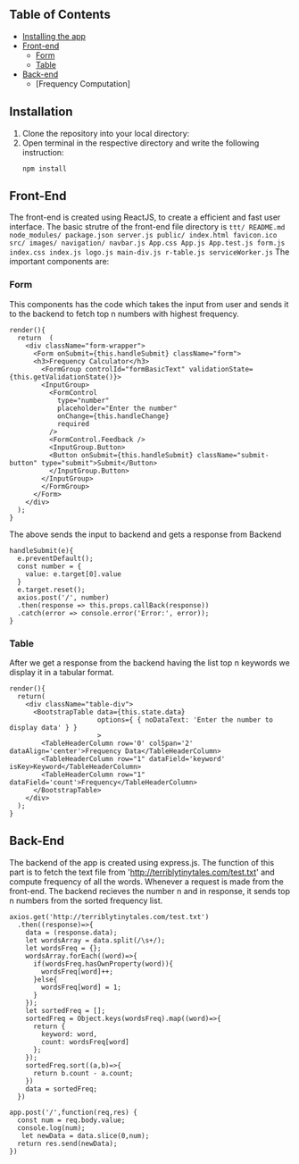 ## Table of Contents

- [Installing the app](#installation)
- [Front-end](#frontend)
  - [Form](#form)
  - [Table](#table)
- [Back-end](#backend)
  - [Frequency Computation]
## Installation

1. Clone the repository into your local directory:
2. Open terminal in the respective directory and write the following instruction:
    ```
    npm install
    ```
## Front-End
The front-end is created using ReactJS, to create a efficient and fast user interface. The basic strutre of the front-end file directory is
    ```
      ttt/
      README.md
      node_modules/
      package.json
      server.js
      public/
        index.html
        favicon.ico
      src/
        images/
        navigation/
          navbar.js
        App.css
        App.js
        App.test.js
        form.js
        index.css
        index.js
        logo.js
        main-div.js
        r-table.js
        serviceWorker.js
    ```
The important components are:
  ### Form
  This components has the code which takes the input from user and sends it to the backend to fetch top n numbers with highest frequency.
  ```
  render(){
    return  (
      <div className="form-wrapper">
        <Form onSubmit={this.handleSubmit} className="form">
        <h3>Frequency Calculator</h3>
          <FormGroup controlId="formBasicText" validationState={this.getValidationState()}>
          <InputGroup>
            <FormControl
              type="number"
              placeholder="Enter the number"
              onChange={this.handleChange}
              required
            />
            <FormControl.Feedback />
            <InputGroup.Button>
            <Button onSubmit={this.handleSubmit} className="submit-button" type="submit">Submit</Button>
            </InputGroup.Button>
          </InputGroup>
          </FormGroup>
        </Form>
      </div>
    );
  }
  ```
  The above sends the input to backend and gets a response from Backend
  ```
  handleSubmit(e){
    e.preventDefault();
    const number = {
      value: e.target[0].value
    }
    e.target.reset();
    axios.post('/', number)
    .then(response => this.props.callBack(response))
    .catch(error => console.error('Error:', error));
  }
  ```

### Table
After we get a response from the backend having the list top n keywords we display it in a tabular format.
```
render(){
  return(
    <div className="table-div">
      <BootstrapTable data={this.state.data}
                      options={ { noDataText: 'Enter the number to display data' } }
                      >
        <TableHeaderColumn row='0' colSpan='2' dataAlign='center'>Frequency Data</TableHeaderColumn>
        <TableHeaderColumn row="1" dataField='keyword' isKey>Keyword</TableHeaderColumn>
        <TableHeaderColumn row="1" dataField='count'>Frequency</TableHeaderColumn>
      </BootstrapTable>
    </div>
  );
}
```
## Back-End
 The backend of the app is created using express.js. The function of this part is to fetch the text file from 'http://terriblytinytales.com/test.txt' and compute frequency of all the words. Whenever a request is made from the front-end. The backend recieves the number n and in response, it sends top n numbers from the sorted frequency list.

 ```
 axios.get('http://terriblytinytales.com/test.txt')
   .then((response)=>{
     data = (response.data);
     let wordsArray = data.split(/\s+/);
     let wordsFreq = {};
     wordsArray.forEach((word)=>{
       if(wordsFreq.hasOwnProperty(word)){
         wordsFreq[word]++;
       }else{
         wordsFreq[word] = 1;
       }
     });
     let sortedFreq = [];
     sortedFreq = Object.keys(wordsFreq).map((word)=>{
       return {
         keyword: word,
         count: wordsFreq[word]
       };
     });
     sortedFreq.sort((a,b)=>{
       return b.count - a.count;
     })
     data = sortedFreq;
   })
   
 app.post('/',function(req,res) {
   const num = req.body.value;
   console.log(num);
    let newData = data.slice(0,num);
   return res.send(newData);
 })
 ```
